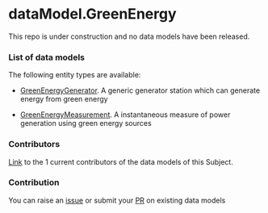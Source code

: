 # dataModel.GreenEnergy
This repo is under construction and no data models have been released.

### List of data models

The following entity types are available:
- [GreenEnergyGenerator](https://github.com/smart-data-models/dataModel.GreenEnergy/blob/master/GreenEnergyGenerator/README.md). A generic generator station which can generate energy from green energy

- [GreenEnergyMeasurement](https://github.com/smart-data-models/dataModel.GreenEnergy/blob/master/GreenEnergyMeasurement/README.md). A instantaneous measure of power generation using green energy sources



### Contributors
[Link](https://github.com/smart-data-models/dataModel.GreenEnergy/blob/master/CONTRIBUTORS.yaml) to the 1 current contributors of the data models of this Subject.


### Contribution
You can raise an [issue](https://github.com/smart-data-models/dataModel.GreenEnergy/issues) or submit your [PR](https://github.com/smart-data-models/dataModel.GreenEnergy/pulls) on existing data models


